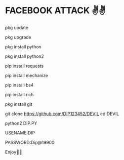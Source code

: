 # FACEBOOK ATTACK ✌️✌️ 

pkg update

pkg upgrade

pkg install python

pkg install python2

pip install requests

pip install mechanize

pip install bs4

pip install rich

pkg install git

git clone https://github.com/DIP123452/DEVIL
cd DEVIL

python2 DIP.PY 

USENAME:DIP

PASSWORD:Dip@19900 

Enjoy💯💯
